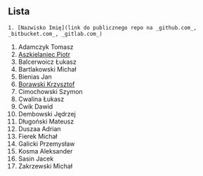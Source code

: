 ## Lista

```
1. [Nazwisko Imię](link do publicznego repo na _github.com_, _bitbucket.com_, _gitlab.com_)
```

1. Adamczyk Tomasz
1. [Aszkielaniec Piotr](https://github.com/readher/LabInf2016)
1. Balcerwoicz Łukasz
1. Bartlakowski Michał
1. Bienias Jan
1. [Borawski Krzysztof](https://github.com/Msegun/labc01.git)
1. Cimochowski Szymon
1. Cwalina Łukasz
1. Ćwik Dawid
1. Dembowski Jędrzej
1. Długoński Mateusz
1. Duszaa Adrian
1. Fierek Michał
1. Galicki Przemysław
1. Kosma Aleksander
1. Sasin Jacek
1. Zakrzewski Michał
